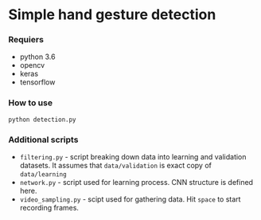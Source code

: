 # Simple hand gesture detection

### Requiers
* python 3.6
* opencv
* keras
* tensorflow

### How to use
`python detection.py`

### Additional scripts
* `filtering.py` - script breaking down data into learning and validation datasets. It assumes that `data/validation` is exact copy of `data/learning`
* `network.py` - script used for learning process. CNN structure is defined here.
* `video_sampling.py` - scipt used for gathering data. Hit `space` to start recording frames.